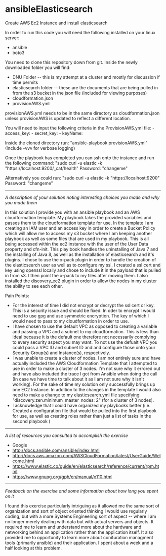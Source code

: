 # ansibleElasticsearch
Create AWS Ec2 Instance and install elasticsearch

In order to run this code you will need the following installed on your linux server:
   - ansible
   - boto3

You need to clone this repository down from git.
Inside the newly downloaded folder you will find:
  - DNU Folder -- this is my attempt at a cluster and mostly for discussion if time permits
  - elasticsearch folder -- these are the documents that are being pulled in from the s3 bucket in the json file (included for viewing purposes)
  - cloudformation.json
  - provisionAWS.yml

provisionAWS.yml needs to be in the same directory as cloudformation.json unless provisionAWS is updated to reflect a different location.

You will need to input the following criteria in the ProvisionAWS.yml file:
    - access_key: 
    - secret_key: 
    - keyName: 

Inside the cloned directory run:
      "ansible-playbook provisionAWS.yml"  (Include -vvv for verbose logging)

Once the playbook has completed you can ssh onto the instance and run the following command:
    "sudo curl -u elastic -k "https://localhost:9200/_cat/health"
	Password: "changeme"
	
Alternatively you could run:
    "sudo curl -u elastic -k "https://localhost:9200"
	Password: "changeme"
  
_ _ _ _ _ _ _ _ _ _ _ _ _ _ _ _ _

*A description of your solution noting interesting choices you made and why you made them*
   
   In this solution I provide you with an ansible playbook and an AWS cloudformation template.  My playbook takes the provided variables and passes them to the cloudformation template for use.  In the template I am creating an IAM user and an access key in order to create a Bucket Policy which will allow me to access my s3 bucket where I am keeping another playbook as well as some files that are used in my playbook.  This is all being accessed within the ec2 instance with the user of the User Data property and cfn-init.  This play book handles the uninstalling of Java 7 and the installing of Java 8, as well as the installation of elasticsearch and it's plugins.  I chose to use the x-pack plugin in order to handle the creation of the elasticsearch user as well as to configure my ssl.  I created a ssl cert and key using openssl locally and chose to include it in the payload that is pulled in from s3.  I then point the x-pack to my files after moving them.  I also installed the discovery_ec2 plugin in order to allow the nodes in my cluster the ability to see each other.

Pain Points:
  - For the interest of time I did not encrypt or decrypt the ssl cert or key.  This is a security issue and should be fixed.
  In oder to encrypt I would need to use gpg and use symmetric encryption.  The key of which I would need to pass to my cloudformation 
  in order to use.
  - I have chosen to use the default VPC as opposed to creating a variable and passing a VPC and a subnet to my cloudformation.
  This is less than ideal because it is the default one therefore not necessarily complying to every security aspect you may want.
  To not use the defualt VPC you could pass a VPC ID and subnet ID and and configure those onto your Security Group(s) and Instance(s),
  respectively.
  - I was unable to create a cluster of nodes.  I am not entirely sure and have actually included the AWS Cloudformation Template that I
  attempted to use in order to make a cluster of 3 nodes. I'm not sure why it errored out and have also included the trace I got from 
  Ansible when doing the call (In case we have time to talk about it as I am not sure why it isn't working).  For the sake of time 
  my solution only successfully brings up one EC2 Instance. In addition to the changes in the template I would also need to make 
  a change to my elasticsearch.yml file specifying "discovery.zen.minimum_master_nodes: 2" (for a cluster of 3 nodes).
  - I acknowledge that I could have organized my playbooks better (i.e. Created a configuration file that would be pulled into the first 
  playbook for use, as well as creating roles rather than just a list of tasks in the second playbook )
  
_ _ _ _ _ _ _ _ _ _ _ _ _ _ _ _ _

*A list of resources you consulted to accomplish the exercise*
  - Google
  - http://docs.ansible.com/ansible/index.html
  - http://docs.aws.amazon.com/AWSCloudFormation/latest/UserGuide/Welcome.html
  - https://www.elastic.co/guide/en/elasticsearch/reference/current/rpm.html
  - https://www.gnupg.org/gph/en/manual/x110.html

_ _ _ _ _ _ _ _ _ _ _ _ _ _ _ _ _
  
*Feedback on the exercise and some information about how long you spent on it*

   I found this exercise particularly intriguing as it allowed me the same sort of organization and sort of object oriented thinking
I would use regularly coding, but with a more Systems Engineering sort of aspect -- where I am no longer merely dealing with data
but with actual servers and objects.  It required me to learn and understand more about the hardware and networking behind an application rather than the application itself. It also provided me to opportunity to learn more about conifuration managment tools (primarily ansible) and their application.  I spent about a week and a half looking at this problem.
